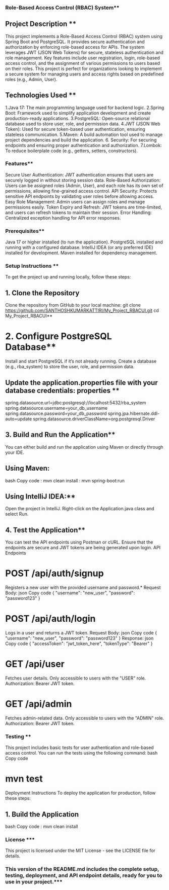 ### Role-Based Access Control (RBAC) System**

## Project Description **

This project implements a Role-Based Access Control (RBAC) system using Spring Boot and PostgreSQL.
It provides secure authentication and authorization by enforcing role-based access for APIs. 
The system leverages JWT (JSON Web Tokens) for secure, stateless authentication and role management.
Key features include user registration, login, role-based access control, and the assignment of various permissions to users based on their roles.
This project is perfect for organizations looking to implement a secure system for managing users and access rights based on predefined roles (e.g., Admin, User).

## Technologies Used **
 1.Java 17: The main programming language used for backend logic.
 2.Spring Boot: Framework used to simplify application development and create production-ready applications.
 3.PostgreSQL: Open-source relational database used to store user, role, and permission data.
 4.JWT (JSON Web Token): Used for secure token-based user authentication, ensuring stateless communication.
 5.Maven: A build automation tool used to manage project dependencies and build the application.
 6. Security: For securing endpoints and ensuring proper authentication and authorization.
 7.Lombok: To reduce boilerplate code (e.g., getters, setters, constructors).

### Features** 
 Secure User Authentication: JWT authentication ensures that users are securely logged in without storing session data.
 Role-Based Authorization: Users can be assigned roles (Admin, User), and each role has its own set of permissions, allowing fine-grained access control.
 API Security: Protects sensitive API endpoints by validating user roles before allowing access.
 Easy Role Management: Admin users can assign roles and manage permissions easily.
 Token Expiry and Refresh: JWT tokens are time-limited, and users can refresh tokens to maintain their session.
 Error Handling: Centralized exception handling for API error responses.

### Prerequisites**
Java 17 or higher installed (to run the application).
PostgreSQL installed and running with a configured database.
IntelliJ IDEA (or any preferred IDE) installed for development.
Maven installed for dependency management.

### Setup Instructions **
To get the project up and running locally, follow these steps:

## 1. Clone the Repository
 Clone the repository from GitHub to your local machine:
 git clone https://github.com/SANTHOSHKUMARKATTIRI/My_Project_RBACUI.git
 cd My_Project_RBACUI** 

# 2. Configure PostgreSQL Database**

Install and start PostgreSQL if it’s not already running.
Create a database (e.g., rba_system) to store the user, role, and permission data.

## Update the application.properties file with your database credentials: properties **
spring.datasource.url=jdbc:postgresql://localhost:5432/rba_system
spring.datasource.username=your_db_username
spring.datasource.password=your_db_password
spring.jpa.hibernate.ddl-auto=update
spring.datasource.driverClassName=org.postgresql.Driver

## 3. Build and Run the Application**
You can either build and run the application using Maven or directly through your IDE.
## Using Maven:
bash
Copy code
: mvn clean install
 : mvn spring-boot:run


## Using IntelliJ IDEA:** 
Open the project in IntelliJ.
Right-click on the Application.java class and select Run.

## 4. Test the Application**

You can test the API endpoints using Postman or cURL. Ensure that the endpoints are secure and JWT tokens are being generated upon login.
 API Endpoints
# POST /api/auth/signup

 Registers a new user with the provided username and password.*
 Request Body:
 json
 Copy code
{
  "username": "new_user",
  "password": "password123"
}
# POST /api/auth/login
 Logs in a user and returns a JWT token.
 Request Body:
 json
Copy code
{
  "username": "new_user",
  "password": "password123"
}
 Response:
 json
Copy code
{
  "accessToken": "jwt_token_here",
  "tokenType": "Bearer"
}
# GET /api/user

Fetches user details. Only accessible to users with the "USER" role.
Authorization: Bearer JWT token.
# GET /api/admin

Fetches admin-related data. Only accessible to users with the "ADMIN" role.
Authorization: Bearer JWT token.
### Testing **
 This project includes basic tests for user authentication and role-based access control. You can run the tests using the following command:
bash
Copy code
# mvn test
Deployment Instructions
To deploy the application for production, follow these steps:

## 1. Build the Application
bash
Copy code
: mvn clean install

### License ***
This project is licensed under the MIT License - see the LICENSE file for details.

### This version of the README.md includes the complete setup, testing, deployment, and API endpoint details, ready for you to use in your project.***
